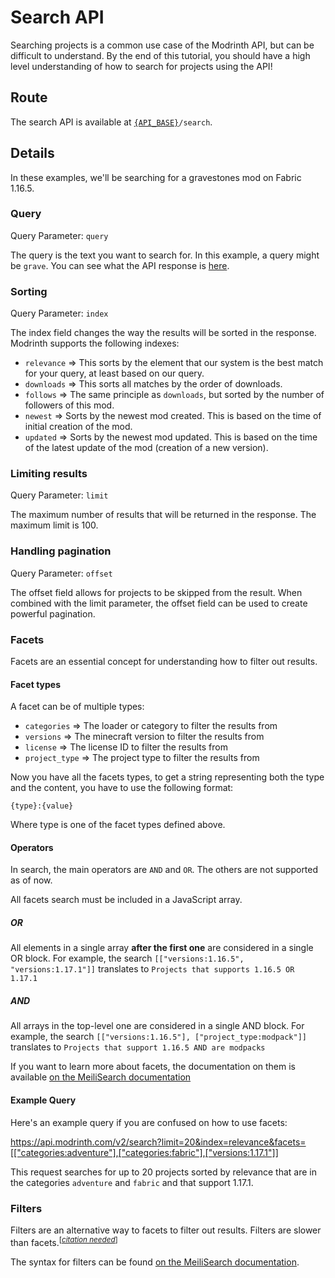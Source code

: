 # Search API

Searching projects is a common use case of the Modrinth API, but can be difficult to understand. By the end of this tutorial, you should have a high level understanding of how to search for projects using the API!

## Route

The search API is available at [`{API_BASE}`](../details/domains.md)`/search`.

## Details

In these examples, we'll be searching for a gravestones mod on Fabric 1.16.5.

### Query
Query Parameter: `query`

The query is the text you want to search for. In this example, a query might be `grave`. You can see what the API response is 
[here](https://api.modrinth.com/v2/search?query=grave).

### Sorting
Query Parameter: `index`

The index field changes the way the results will be sorted in the response. Modrinth supports the following indexes:
- `relevance` => This sorts by the element that our system is the best match for your query, at least based on our query.
- `downloads` => This sorts all matches by the order of downloads.
- `follows` => The same principle as `downloads`, but sorted by the number of followers of this mod.
- `newest` => Sorts by the newest mod created. This is based on the time of initial creation of the mod.
- `updated` => Sorts by the newest mod updated. This is based on the time of the latest update of the mod (creation of a new version).

### Limiting results
Query Parameter: `limit`

The maximum number of results that will be returned in the response. The maximum limit is 100. 

### Handling pagination
Query Parameter: `offset`

The offset field allows for projects to be skipped from the result. When combined with the limit parameter, the offset field can be used to create powerful pagination.

### Facets
Facets are an essential concept for understanding how to filter out results.

#### Facet types
A facet can be of multiple types:
- `categories` => The loader or category to filter the results from
- `versions` => The minecraft version to filter the results from
- `license` => The license ID to filter the results from
- `project_type` => The project type to filter the results from

Now you have all the facets types, to get a string representing both the type and the content, you have to use the following format:
```
{type}:{value}
```
Where type is one of the facet types defined above.

#### Operators

In search, the main operators are `AND` and `OR`. The others are not supported as of now.

All facets search must be included in a JavaScript array.

##### OR
All elements in a single array **after the first one** are considered in a single OR block.
For example, the search `[["versions:1.16.5", "versions:1.17.1"]]` translates to `Projects that supports 1.16.5 OR 1.17.1`

##### AND
All arrays in the top-level one are considered in a single AND block.
For example, the search `[["versions:1.16.5"], ["project_type:modpack"]]` translates to `Projects that support 1.16.5 AND are modpacks`


If you want to learn more about facets, the documentation on them is available [on the MeiliSearch documentation](https://www.meilisearch.com/docs/learn/advanced/faceted_search)

#### Example Query
Here's an example query if you are confused on how to use facets:

https://api.modrinth.com/v2/search?limit=20&index=relevance&facets=[["categories:adventure"],["categories:fabric"],["versions:1.17.1"]]

This request searches for up to 20 projects sorted by relevance that are in the categories `adventure` and `fabric` and that support 1.17.1.

### Filters
Filters are an alternative way to facets to filter out results. Filters are slower than facets.<sup>[*[citation needed](https://en.wikipedia.org/wiki/Wikipedia:Citation_needed)*]</sup>

The syntax for filters can be found [on the MeiliSearch documentation](https://www.meilisearch.com/docs/learn/advanced/filtering).

